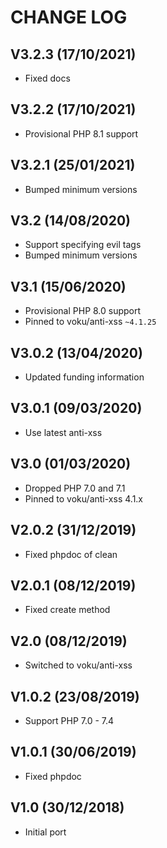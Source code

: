 CHANGE LOG
==========


## V3.2.3 (17/10/2021)

* Fixed docs


## V3.2.2 (17/10/2021)

* Provisional PHP 8.1 support


## V3.2.1 (25/01/2021)

* Bumped minimum versions


## V3.2 (14/08/2020)

* Support specifying evil tags
* Bumped minimum versions


## V3.1 (15/06/2020)

* Provisional PHP 8.0 support
* Pinned to voku/anti-xss `~4.1.25`


## V3.0.2 (13/04/2020)

* Updated funding information


## V3.0.1 (09/03/2020)

* Use latest anti-xss


## V3.0 (01/03/2020)

* Dropped PHP 7.0 and 7.1
* Pinned to voku/anti-xss 4.1.x


## V2.0.2 (31/12/2019)

* Fixed phpdoc of clean


## V2.0.1 (08/12/2019)

* Fixed create method


## V2.0 (08/12/2019)

* Switched to voku/anti-xss


## V1.0.2 (23/08/2019)

* Support PHP 7.0 - 7.4


## V1.0.1 (30/06/2019)

* Fixed phpdoc


## V1.0 (30/12/2018)

* Initial port
